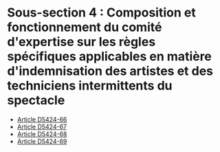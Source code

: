 # Sous-section 4 : Composition et fonctionnement du comité d'expertise sur les règles spécifiques applicables en matière d'indemnisation des artistes et des techniciens intermittents du spectacle&#13;
&#13;


* [Article D5424-66](./LEGIARTI000031817799.md)
* [Article D5424-67](./LEGIARTI000031817801.md)
* [Article D5424-68](./LEGIARTI000031817803.md)
* [Article D5424-69](./LEGIARTI000031817805.md)
